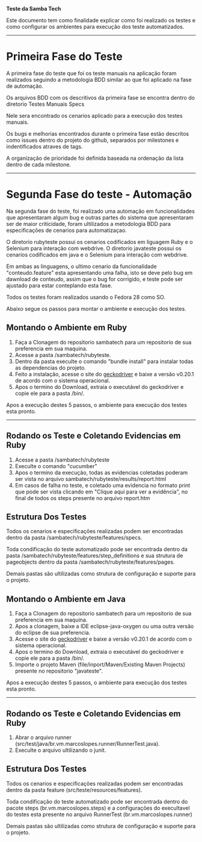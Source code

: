 **Teste da Samba Tech**

Este documento tem como finalidade explicar como foi realizado os testes e como configurar os ambientes para execução dos teste automatizados. 

---

# Primeira Fase do Teste

A primeira fase do teste que foi os teste manuais na aplicação foram realizados seguindo a metodologia BDD similar ao que foi aplicado na fase de automação.

Os arquivos BDD com os descritivos da primeira fase se encontra dentro do diretorio Testes Manuais Specs

Nele sera encontrado os cenarios aplicado para a execução dos testes manuais.

Os bugs e melhorias encontrados durante o primeira fase estão descritos como issues dentro do projeto do github, separados por milestones e indentificados atraves de tags.

A organização de prioridade foi definida baseada na ordenação da lista dentro de cada milestone. 

---

# Segunda Fase do teste - Automação

Na segunda fase do teste, foi realizado uma automação em funcionalidades que apresentaram algum bug e outras partes do sistema que apresentaram ser de maior criticidade, foram ultilizados a metodologia BDD para especificações de cenarios para automatizaçao.

O diretorio rubyteste possui os cenarios codificados em liguagem Ruby e o Selenium para interação com webdrive.
O diretorio javateste possui os cenarios codificados em java e o Selenium para interação com webdrive.

Em ambas as linguagens, o ultimo cenario da funcionalidade "conteudo.feature" esta apresentando uma falha, isto se deve pelo bug em dawnload de conteudo, assim que o bug for corrigido, e teste pode ser ajustado para estar conteplando esta fase.

Todos os testes foram realizados usando o Fedora 28 como SO.

Abaixo segue os passos para montar o ambiente e execução dos testes.

## Montando o Ambiente em Ruby

1. Faça a Clonagem do repositorio sambatech para um repositorio de sua preferencia em sua maquina.
2. Acesse a pasta /sambatech/rubyteste.
3. Dentro da pasta execulte o comando "bundle install" para instalar todas as dependencias do projeto.
4. Feito a instalação, acesse o site do [geckodriver](https://github.com/mozilla/geckodriver/releases) e baixe a versão v0.20.1 de acordo com o sistema operacional.
5. Apos o termino do Download, extraia o executável do geckodriver e copie ele para a pasta /bin/.

Apos a execução destes 5 passos, o ambiente para execução dos testes esta pronto.

---

## Rodando os Teste e Coletando Evidencias em Ruby

1. Acesse a pasta /sambatech/rubyteste
2. Execulte o comando "cucumber"
3. Apos o termino da execução, todas as evidencias coletadas poderam ser vista no arquivo sambatech/rubyteste/results/report.html
4. Em casos de falha no teste, e coletado uma evidencia no formato print que pode ser vista clicando em "Clique aqui para ver a evidência", no final de todos os steps presente no arquivo report.htm

## Estrutura Dos Testes

Todos os cenarios e especificações realizadas podem ser encontradas dentro da pasta /sambatech/rubyteste/features/specs.

Toda condificação do teste automatizado pode ser encontrada dentro da pasta /sambatech/rubyteste/features/step_definitions e sua strutura de pageobjects dentro da pasta /sambatech/rubyteste/features/pages.

Demais pastas são ultilizadas como strutura de configuração e suporte para o projeto. 


## Montando o Ambiente em Java

1. Faça a Clonagem do repositorio sambatech para um repositorio de sua preferencia em sua maquina.
2. Apos a clonagem, baixe a IDE eclipse-java-oxygen ou uma outra versão do eclipse de sua preferencia.
3. Acesse o site do [geckodriver](https://github.com/mozilla/geckodriver/releases) e baixe a versão v0.20.1 de acordo com o sistema operacional.
4. Apos o termino do Download, extraia o executável do geckodriver e copie ele para a pasta /bin/. 
5. Importe o projeto Maven (file/inport/Maven/Existing Maven Projects) presente no repositorio "javateste".

Apos a execução destes 5 passos, o ambiente para execução dos testes esta pronto.

---

## Rodando os Teste e Coletando Evidencias em Ruby

1. Abrar o arquivo runner (src/test/java/br.vm.marcoslopes.runner/RunnerTest.java).
2. Execulte o arquivo ultilizando o junit.

## Estrutura Dos Testes

Todos os cenarios e especificações realizadas podem ser encontradas dentro da pasta feature (src/teste/resources/features).

Toda condificação do teste automatizado pode ser encontrada dentro do pacote steps (br.vm.marcoslopes.steps) e a configurações do execultavel do testes esta presente no arquivo RunnerTest (br.vm.marcoslopes.runner)

Demais pastas são ultilizadas como strutura de configuração e suporte para o projeto. 